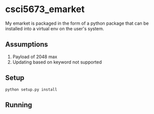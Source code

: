 # csci5673_emarket

My emarket is packaged in the form of a python package that can be installed into a virtual env on the user's system.

## Assumptions
1. Payload of 2048 max
2. Updating based on keyword not supported

## Setup
```
python setup.py install
```

## Running
